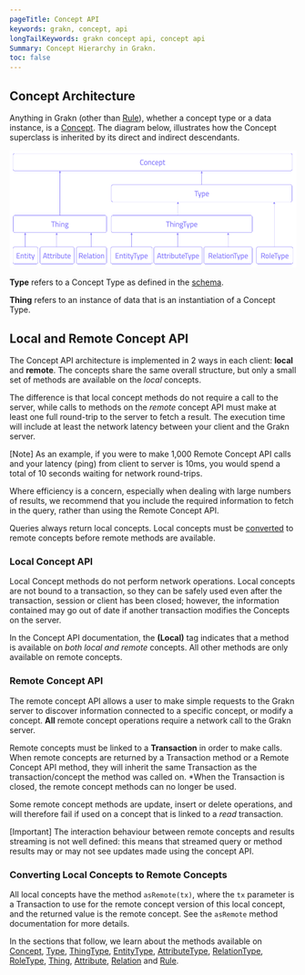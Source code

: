 ```yaml
---
pageTitle: Concept API
keywords: grakn, concept, api
longTailKeywords: grakn concept api, concept api
Summary: Concept Hierarchy in Grakn.
toc: false
---
```


## Concept Architecture
Anything in Grakn (other than [Rule](../09-schema/03-rules.md)), whether a concept type or a data instance, is a [Concept](../04-concept-api/01-concept.md). The diagram below, illustrates how the Concept superclass is inherited by its direct and indirect descendants.

![Concept Hierarchy](../images/concept-api/overview_hierarchy.png)

**Type** refers to a Concept Type as defined in the [schema](../09-schema/00-overview.md#grakn-data-model).

**Thing** refers to an instance of data that is an instantiation of a Concept Type.

## Local and Remote Concept API

The Concept API architecture is implemented in 2 ways in each client: **local** and **remote**. The concepts share the same overall structure, but only a small set of methods are available on the *local* concepts.

The difference is that local concept methods do not require a call to the server, while calls to methods on the *remote* concept API must make at least one full round-trip to the server to fetch a result. The execution time will include at least the network latency between your client and the Grakn server.

<div class="note">
[Note]
As an example, if you were to make 1,000 Remote Concept API calls and your latency (ping) from client to server is 10ms, you would spend a total of 10 seconds waiting for network round-trips.

Where efficiency is a concern, especially when dealing with large numbers of results, we recommend that you include the required information to fetch in the query, rather than using the Remote Concept API.
</div>

Queries always return local concepts. Local concepts must be [converted](#converting-local-concepts-to-remote-concepts) to remote concepts before remote methods are available.

### Local Concept API

Local Concept methods do not perform network operations. Local concepts are not bound to a transaction, so they can be safely used even after the transaction, session or client has been closed; however, the information contained may go out of date if another transaction modifies the Concepts on the server.

In the Concept API documentation, the **(Local)** tag indicates that a method is available on *both local and remote* concepts. All other methods are only available on remote concepts.

### Remote Concept API

The remote concept API allows a user to make simple requests to the Grakn server to discover information connected to a specific concept, or modify a concept. **All** remote concept operations require a network call to the Grakn server.

Remote concepts must be linked to a **Transaction** in order to make calls. When remote concepts are returned by a Transaction method or a Remote Concept API method, they will inherit the same Transaction as the transaction/concept the method was called on. *When the Transaction is closed, the remote concept methods can no longer be used.

Some remote concept methods are update, insert or delete operations, and will therefore fail if used on a concept that is linked to a *read* transaction.

<div class="note">
[Important]
The interaction behaviour between remote concepts and results streaming is not well defined: this means that streamed query or method results may or may not see updates made using the concept API.
</div>

### Converting Local Concepts to Remote Concepts

All local concepts have the method `asRemote(tx)`, where the `tx` parameter is a Transaction to use for the remote concept version of this local concept, and the returned value is the remote concept. See the `asRemote` method documentation for more details.

In the sections that follow, we learn about the methods available on [Concept](../04-concept-api/01-concept.md), [Type](../04-concept-api/02-type.md#type-methods), [ThingType](../04-concept-api/02-type.md#thingtype-methods), [EntityType](../04-concept-api/02-type.md#entitytype-methods), [AttributeType](../04-concept-api/02-type.md#attributetype-methods), [RelationType](../04-concept-api/02-type.md#relationtype-methods), [RoleType](../04-concept-api/02-type.md#roletype-methods), [Thing](../04-concept-api/04-thing.md#thing-methods), [Attribute](../04-concept-api/04-thing.md#attribute-methods), [Relation](../04-concept-api/04-thing.md#relation-methods) and [Rule](../04-concept-api/03-rule.md).
